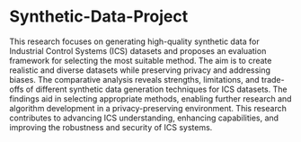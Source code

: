 # Synthetic-Data-Project

This research focuses on generating high-quality synthetic data for Industrial Control Systems
(ICS) datasets and proposes an evaluation framework for selecting the most suitable method. The
aim is to create realistic and diverse datasets while preserving privacy and addressing biases.
The comparative analysis reveals strengths, limitations, and trade-offs of different synthetic
data generation techniques for ICS datasets. The findings aid in selecting appropriate methods,
enabling further research and algorithm development in a privacy-preserving environment. This
research contributes to advancing ICS understanding, enhancing capabilities, and improving the
robustness and security of ICS systems.
